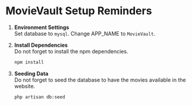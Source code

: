 # MovieVault Setup Reminders

1. **Environment Settings**
    <br>
    Set database to `mysql`. Change APP_NAME to `MovieVault`.

2. **Install Dependencies**
    <br>
    Do not forget to install the npm dependencies.

    ```bash
    npm install
    ```

3. **Seeding Data**
    <br>
    Do not forget to seed the database to have the movies available in the website.

    ```bash
    php artisan db:seed
    ```
